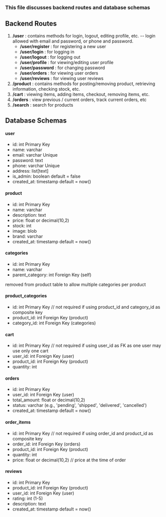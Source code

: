 ### This file discusses backend routes and database schemas

## Backend Routes

1. **/user** : contains methods for login, logout, editing profile, etc. -- login allowed with email and password, or phone and password.
   - **/user/register** : for registering a new user
   - **/user/login** : for logging in
   - **/user/logout** : for logging out
   - **/user/profile** : for viewing/editing user profile
   - **/user/password** : for changing password
   - **/user/orders** : for viewing user orders
   - **/user/reviews** : for viewing user reviews
2. **/product** : contains methods for posting/removing product, retrieving information, checking stock, etc.
3. **/cart** : viewing items, adding items, checkout, removing items, etc.
4. **/orders** : view previous / current orders, track current orders, etc
5. **/search** : search for products


## Database Schemas

#### user
* id: int Primary Key
* name: varchar
* email: varchar Unique
* password: text
* phone: varchar Unique
* address: list[text]
* is_admin: boolean default = false
* created_at: timestamp default = now()

#### product
* id: int Primary Key
* name: varchar
* description: text
* price: float or decimal(10,2)
* stock: int
* image: blob
* brand: varchar
* created_at: timestamp default = now()

#### categories
* id: int Primary Key
* name: varchar
* parent_category: int Foreign Key (self)

removed <!-- * category: list[category_id]: Foreign Keys --> from product table to allow multiple categories per product

#### product_categories
* id: int Primary Key // not required if using product_id and category_id as composite key
* product_id: int Foreign Key (product)
* category_id: int Foreign Key (categories)


#### cart
* id: int Primary Key // not required if using user_id as FK as one user may use only one cart
* user_id: int Foreign Key (user)
* product_id: int Foreign Key (product)
* quantity: int

#### orders
* id: int Primary Key
* user_id: int Foreign Key (user)
* total_amount: float or decimal(10,2)
* status: varchar (e.g., 'pending', 'shipped', 'delivered', 'cancelled')
* created_at: timestamp default = now()

#### order_items
* id: int Primary Key // not required if using order_id and product_id as composite key
* order_id: int Foreign Key (orders)
* product_id: int Foreign Key (product)
* quantity: int
* price: float or decimal(10,2) // price at the time of order

#### reviews
* id: int Primary Key
* product_id: int Foreign Key (product)
* user_id: int Foreign Key (user)
* rating: int (1-5)
* description: text
* created_at: timestamp default = now()